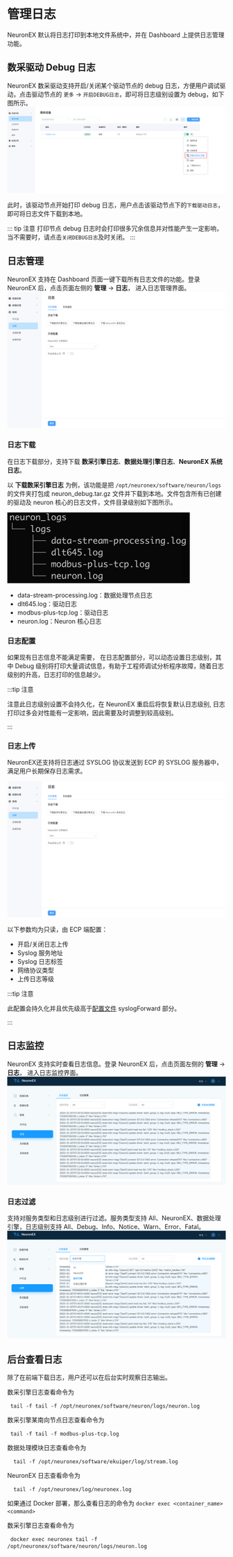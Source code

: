 # 管理日志


NeuronEX 默认将日志打印到本地文件系统中，并在 Dashboard 上提供日志管理功能。

## 数采驱动 Debug 日志

NeuronEX 数采驱动支持开启/关闭某个驱动节点的 debug 日志，方便用户调试驱动，点击驱动节点的 `更多` -> `开启DEBUG日志`，即可将日志级别设置为 debug，如下图所示。
![调试节点](./assets/neuron_node_debug_zh.png)

此时，该驱动节点开始打印 debug 日志，用户点击该驱动节点下的`下载驱动日志`，即可将日志文件下载到本地。

::: tip 注意
打印节点 debug 日志时会打印很多冗余信息并对性能产生一定影响，当不需要时，请点击`关闭DEBUG日志`及时关闭。
:::

## 日志管理

NeuronEX 支持在 Dashboard 页面一键下载所有日志文件的功能。登录 NeuronEX 后，点击页面左侧的 **管理** -> **日志**， 进入日志管理界面。
![如图所示](./assets/log_manage_zh.png)

### 日志下载

在日志下载部分，支持下载 **数采引擎日志**、**数据处理引擎日志**、**NeuronEX 系统日志**。

以 **下载数采引擎日志** 为例，该功能是把 `/opt/neuronex/software/neuron/logs` 的文件夹打包成 neuron_debug.tar.gz 文件并下载到本地。文件包含所有已创建的驱动及 neuron 核心的日志文件，文件目录级别如下图所示。

<img src="./assets/neuron_logs.png" alt="neuron_logs" style="zoom:50%;" />

  * data-stream-processing.log：数据处理节点日志
  * dlt645.log：驱动日志
  * modbus-plus-tcp.log：驱动日志
  * neuron.log：Neuron 核心日志

### 日志配置

  如果现有日志信息不能满足需要， 在日志配置部分，可以动态设置日志级别，其中 Debug 级别将打印大量调试信息，有助于工程师调试分析程序故障，随着日志级别的升高，日志打印的信息越少。

:::tip  注意

注意此日志级别设置不会持久化，在 NeuronEX 重启后将恢复默认日志级别, 日志打印过多会对性能有一定影响，因此需要及时调整到较高级别。

:::

### 日志上传

  NeuronEX还支持将日志通过 SYSLOG 协议发送到 ECP 的 SYSLOG 服务器中，满足用户长期保存日志需求。

![如图所示](./assets/log_manage_zh.png)

以下参数均为只读，由 ECP 端配置：
* 开启/关闭日志上传 
* Syslog 服务地址 
* Syslog 日志标签 
* 网络协议类型 
* 上传日志等级 

:::tip  注意

此配置会持久化并且优先级高于[配置文件](./conf-management.md#log) syslogForward 部分。

:::

## 日志监控
NeuronEX 支持实时查看日志信息。登录 NeuronEX 后，点击页面左侧的 **管理** -> **日志**， 进入日志监控界面。
![如图所示](./assets/log_monitor_zh.png)

### 日志过滤
支持对服务类型和日志级别进行过滤。服务类型支持 All、NeuronEX、数据处理引擎，日志级别支持 All、Debug、Info、Notice、Warn、Error、Fatal。
![如图所示](./assets/log_monitor_filter_zh.png)

## 后台查看日志

除了在前端下载日志，用户还可以在后台实时观察日志输出。

数采引擎日志查看命令为

```shell
 tail -f tail -f /opt/neuronex/software/neuron/logs/neuron.log
```

数采引擎某南向节点日志查看命令为

```shell
 tail -f tail -f modbus-plus-tcp.log
```

数据处理模块日志查看命令为

```shell
  tail -f /opt/neuronex/software/ekuiper/log/stream.log
```

NeuronEX 日志查看命令为

```shell
  tail -f /opt/neuronex/log/neuronex.log 
```

如果通过 Docker 部署，那么查看日志的命令为 ``docker exec <container_name> <command>``

数采引擎日志查看命令为

```shell
 docker exec neuronex tail -f /opt/neuronex/software/neuron/logs/neuron.log
```

